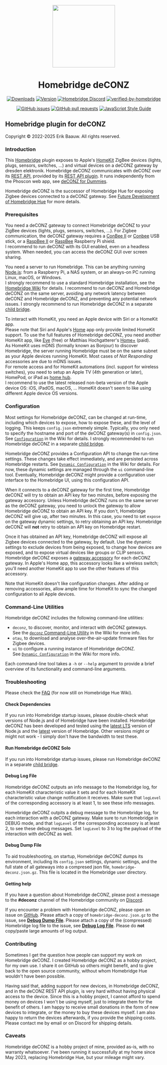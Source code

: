 <p align="center">
  <img src="homebridge-ui/public/homebridge-deconz.png" height="200px">  
</p>
<span align="center">

# Homebridge deCONZ
[![Downloads](https://img.shields.io/npm/dt/homebridge-deconz)](https://www.npmjs.com/package/homebridge-deconz)
[![Version](https://img.shields.io/npm/v/homebridge-deconz)](https://www.npmjs.com/package/homebridge-deconz)
[![Homebridge Discord](https://img.shields.io/discord/432663330281226270?color=728ED5&logo=discord&label=discord)](https://discord.gg/zUhSZSNb4P)
[![verified-by-homebridge](https://badgen.net/badge/homebridge/verified/purple)](https://github.com/homebridge/homebridge/wiki/Verified-Plugins)

[![GitHub issues](https://img.shields.io/github/issues/ebaauw/homebridge-deconz)](https://github.com/ebaauw/homebridge-deconz/issues)
[![GitHub pull requests](https://img.shields.io/github/issues-pr/ebaauw/homebridge-deconz)](https://github.com/ebaauw/homebridge-deconz/pulls)
[![JavaScript Style Guide](https://img.shields.io/badge/code_style-standard-brightgreen)](https://standardjs.com)

</span>

## Homebridge plugin for deCONZ
Copyright © 2022-2025 Erik Baauw. All rights reserved.

### Introduction
This [Homebridge](https://github.com/homebridge/homebridge) plugin exposes to Apple's [HomeKit](http://www.apple.com/ios/home/) ZigBee devices (lights, plugs, sensors, switches, ...) and virtual devices on a deCONZ gateway by dresden elektronik.
Homebridge deCONZ communicates with deCONZ over its [REST API](https://dresden-elektronik.github.io/deconz-rest-doc/), provided by its [REST API plugin](https://github.com/dresden-elektronik/deconz-rest-plugin).
It runs independently from the Phoscon web app, see [deCONZ for Dummies](https://github.com/dresden-elektronik/deconz-rest-plugin/wiki/deCONZ-for-Dummies).

Homebridge deCONZ is the successor of Homebridge Hue for exposing Zigbee devices connected to a deCONZ gateway.
See [Future Development of Homebridge Hue](https://github.com/ebaauw/homebridge-hue/issues/1070) for more details.

### Prerequisites
You need a deCONZ gateway to connect Homebridge deCONZ to your ZigBee devices (lights, plugs, sensors, switches, ...).
For Zigbee communication, the deCONZ gateway requires a [ConBee II](https://phoscon.de/en/conbee2) or [Conbee](https://phoscon.de/en/conbee) USB stick, or a [RaspBee II](https://phoscon.de/en/raspbee2) or [RaspBee](https://phoscon.de/en/raspbee) Raspberry Pi shield.  
I recommend to run deCONZ with its GUI enabled, even on a headless system.
When needed, you can access the deCONZ GUI over screen sharing.

You need a server to run Homebridge.
This can be anything running [Node.js](https://nodejs.org): from a Raspberry Pi, a NAS system, or an always-on PC running Linux, macOS, or Windows.  
I strongly recommend to use a standard Homebridge installation, see the [Homebridge Wiki](https://github.com/homebridge/homebridge/wiki) for details.
I recommend to run deCONZ and Homebridge deCONZ on the same server, avoiding any network latency between deCONZ and Homebridge deCONZ, and preventing any potential network issues.
I strongly recommend to run Homebridge deCONZ in a separate [child bridge](https://github.com/homebridge/homebridge/wiki/Child-Bridges).

To interact with HomeKit, you need an Apple device with Siri or a HomeKit app.  
Please note that Siri and Apple's [Home](https://support.apple.com/en-us/HT204893) app only provide limited HomeKit support.
To use the full features of Homebridge deCONZ, you need another HomeKit app, like [Eve](https://www.evehome.com/en/eve-app) (free) or Matthias Hochgatterer's [Home+](https://hochgatterer.me/home/) (paid).  
As HomeKit uses mDNS (formally known as Bonjour) to discover Homebridge, the server running Homebridge must be on the same subnet as your Apple devices running HomeKit.
Most cases of _Not Responding_ accessories are due to mDNS issues.  
For remote access and for HomeKit automations (incl. support for wireless switches), you need to setup an Apple TV (4th generation or later), HomePod, or iPad as [home hub](https://support.apple.com/en-us/HT207057).  
I recommend to use the latest released non-beta version of the Apple device OS: iOS, iPadOS, macOS, ...
HomeKit doesn't seem to like using different Apple device OS versions.

### Configuration
Most settings for Homebridge deCONZ, can be changed at run-time, including which devices to expose, how to expose these, and the level of logging.
This keeps `config.json` extremely simple.
Typically, you only need to specify the hostname and port of the deCONZ gateway(s) in `config.json`.
See [`Configuration`](https://github.com/ebaauw/homebridge-deconz/wiki/Configuration) in the Wiki for details.
I strongly recommended to run Homebridge deCONZ in a separate [child bridge](https://github.com/homebridge/homebridge/wiki/Child-Bridges).

Homebridge deCONZ provides a Configuration API to change the run-time settings.
These changes take effect immediately, and are persisted across Homebridge restarts.
See [`Dynamic Configuration`](https://github.com/ebaauw/homebridge-deconz/wiki/Dynamic-Configuration) in the Wiki for details.
For now, these dynamic settings are managed through the `ui` command-line tool.
Eventually, Homebridge deCONZ might provide a configuration user interface to the Homebridge UI, using this configuration API.

When it connects to a deCONZ gateway for the first time, Homebridge deCONZ will try to obtain an API key for two minutes, before exposing the gateway accessory.
Unless Homebridge deCONZ runs on the same server as the deCONZ gateway, you need to unlock the gateway to allow Homebridge deCONZ to obtain an API key.
If you don't, Homebridge deCONZ will give up, after two minutes.
In this case, you need to set `expose` on the gateway dynamic settings, to retry obtaining an API key.
Homebridge deCONZ will **not** retry to obtain an API key on Homebridge restart.

Once it has obtained an API key, Homebridge deCONZ will expose all Zigbee devices connected to the gateway, by default. 
Use the dynamic settings to exclude devices from being exposed, to change how devices are exposed, and to expose virtual devices like groups or CLIP sensors.  
Homebridge deCONZ exposes a [gateway accessory](https://github.com/ebaauw/homebridge-deconz/wiki/Gateway-Accessory) for each deCONZ gateway.
In Apple's Home app, this accessory looks like a wireless switch; you'll need another HomeKit app to use the other features of this accessory.

Note that HomeKit doesn't like configuration changes.
After adding or removing accessories, allow ample time for HomeKit to sync the changed configuration to all Apple devices.

### Command-Line Utilities
Homebridge deCONZ includes the following command-line utilities:
- `deconz`, to discover, monitor, and interact with deCONZ gateways.  
See the [`deconz` Command-Line Utility](https://github.com/ebaauw/homebridge-deconz/wiki/deconz-Command%E2%80%90Line-Utility) in the Wiki for more info.
- `otau`, to download and analyse over-the-air-update firmware files for Zigbee devices.
- `ui` to configure a running instance of Homebridge deCONZ.  
See [`Dynamic Configuration`](https://github.com/ebaauw/homebridge-deconz/wiki/Dynamic-Configuration) in the Wiki for more info.

Each command-line tool takes a `-h` or `--help` argument to provide a brief overview of its functionality and command-line arguments.

### Troubleshooting
Please check the [FAQ](https://github.com/ebaauw/homebridge-hue/wiki/FAQ) (for now still on Homebridge Hue Wiki).

#### Check Dependencies
If you run into Homebridge startup issues, please double-check what versions of Node.js and of Homebridge have been installed.
Homebridge deCONZ has been developed and tested using the [latest LTS](https://nodejs.org/en/about/releases/) version of Node.js and the [latest](https://www.npmjs.com/package/homebridge) version of Homebridge.
Other versions might or might not work - I simply don't have the bandwidth to test these.

#### Run Homebridge deCONZ Solo
If you run into Homebridge startup issues, please run Homebridge deCONZ in a separate [child bridge](https://github.com/homebridge/homebridge/wiki/Child-Bridges).

#### Debug Log File
Homebridge deCONZ outputs an info message to the Homebridge log, for each HomeKit characteristic value it sets and for each HomeKit characteristic value change notification it receives.  Make sure that `logLevel` of the corresponding accessory is at least 1, to see these info messages.

Homebridge deCONZ outpits a debug message to the Homebridge log, for each interaction with a deCONZ gateway.
Make sure to run Homebridge in DEBUG mode, and that `logLevel` of the corresponding accessory is at least 2, to see these debug messages.  Set `logLevel` to 3 to log the payload of the interaction with deCONZ as well.

#### Debug Dump File
To aid troubleshooting, on startup, Homebridge deCONZ dumps its environment, including its `config.json` settings, dynamic settings, and the full state of all gateways into a compresed json file, `homebridge-deconz.json.gz`.
This file is located in the Homebridge user directory.

#### Getting help
If you have a question about Homebridge deCONZ, please post a message to the **#deconz** channel of the Homebridge community on [Discord](https://discord.gg/zUhSZSNb4P).

If you encounter a problem with Homebridge deCONZ, please open an issue on [GitHub](https://github.com/ebaauw/homebridge-deconz/issues).
Please attach a copy of `homebridge-deconz.json.gz` to the issue, see [**Debug Dump File**](#debug-dump-file).
Please attach a copy of the (compressed) Homebridge log file to the issue, see [**Debug Log File**](#debug-log-file).
Please do **not** copy/paste large amounts of log output.

### Contributing
Sometimes I get the question how people can support my work on Homebridge deCONZ.
I created Homebridge deCONZ as a hobby project, for my own use.
I share it on GitHub so others might benefit, and to give back to the open source community, without whom Homebridge Hue wouldn't have been possible.

Having said that, adding support for new devices, in Homebridge deCONZ, and in the deCONZ REST API plugin, is very hard without having physical access to the device.
Since this is a hobby project, I cannot afford to spend money on devices I won't be using myself, just to integrate them for the benefit of others.
I am happy to receive small donations in the form of new devices to integrate, or the money to buy these devices myself.
I am also happy to return the devices afterwards, if you provide the shipping costs.
Please contact me by email or on Discord for shipping details.

### Caveats
Homebridge deCONZ is a hobby project of mine, provided as-is, with no warranty whatsoever.  I've been running it successfully at my home since May 2023, replacing Homebridge Hue, but your mileage might vary.
